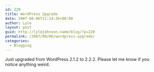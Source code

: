 ```yaml
---
id: 220
title: WordPress Upgrade
date: 2007-08-06T11:14:36+00:00
author: Lyle
layout: post
guid: http://lylejohnson.name/blog/?p=220
permalink: /2007/08/06/wordpress-upgrade/
categories:
  - Blogging
---
```

Just upgraded from WordPress 2.1.2 to 2.2.2. Please let me know if you notice anything weird.